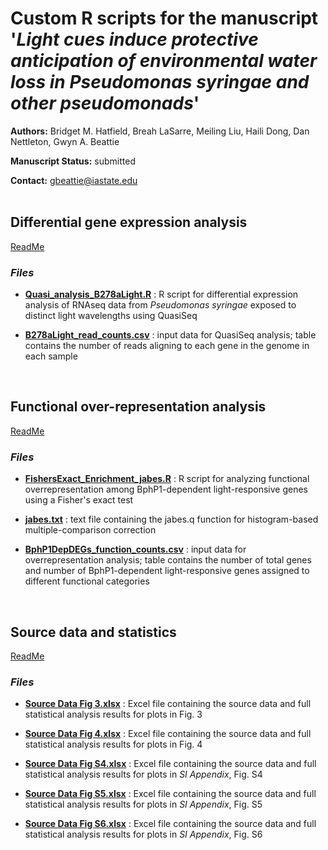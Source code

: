 # Custom R scripts for the manuscript '*Light cues induce protective anticipation of environmental water loss in Pseudomonas syringae and other pseudomonads*'

**Authors:** Bridget M. Hatfield, Breah LaSarre, Meiling Liu, Haili Dong, Dan Nettleton, Gwyn A. Beattie

**Manuscript Status:** submitted

**Contact:** gbeattie@iastate.edu  
<br /> 


## Differential gene expression analysis

[ReadMe](DifferentialExpression/)

### *Files*

* __[Quasi_analysis_B278aLight.R](DifferentialExpression/Quasi_analysis_B278aLight.R)__ : R script for differential expression analysis of RNAseq data from *Pseudomonas syringae* exposed to distinct light wavelengths using QuasiSeq 

* __[B278aLight_read_counts.csv](DifferentialExpression/B278aLight_read_counts.csv)__ : input data for QuasiSeq analysis; table contains the number of reads aligning to each gene in the genome in each sample  
<br /> 

## Functional over-representation analysis

[ReadMe](OverRepresentation/)

### *Files*

* __[FishersExact_Enrichment_jabes.R](OverRepresentation/FishersExact_Enrichment_jabes.R)__ : R script for analyzing functional overrepresentation among BphP1-dependent light-responsive genes using a Fisher's exact test

* __[jabes.txt](OverRepresentation/jabes.txt)__ : text file containing the jabes.q function for histogram-based multiple-comparison correction

* __[BphP1DepDEGs_function_counts.csv](OverRepresentation/BphP1DepDEGs_function_counts.csv)__ : input data for overrepresentation analysis; table contains the number of total genes and number of BphP1-dependent light-responsive genes assigned to different functional categories  
<br />

## Source data and statistics

[ReadMe](SourceData/)

### *Files*

* __[Source Data Fig 3.xlsx](SourceData/Source%20Data%20Fig%203.xlsx)__ : Excel file containing the source data and full statistical analysis results for plots in Fig. 3

* __[Source Data Fig 4.xlsx](SourceData/Source%20Data%20Fig%204.xlsx)__ : Excel file containing the source data and full statistical analysis results for plots in Fig. 4

* __[Source Data Fig S4.xlsx](SourceData/Source%20Data%20Fig%204.xlsx)__ : Excel file containing the source data and full statistical analysis results for plots in *SI Appendix*, Fig. S4

* __[Source Data Fig S5.xlsx](SourceData/Source%20Data%20Fig%205.xlsx)__ : Excel file containing the source data and full statistical analysis results for plots in *SI Appendix*, Fig. S5

* __[Source Data Fig S6.xlsx](SourceData/Source%20Data%20Fig%206.xlsx)__ : Excel file containing the source data and full statistical analysis results for plots in *SI Appendix*, Fig. S6